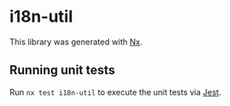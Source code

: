 # i18n-util

This library was generated with [Nx](https://nx.dev).

## Running unit tests

Run `nx test i18n-util` to execute the unit tests via [Jest](https://jestjs.io).

